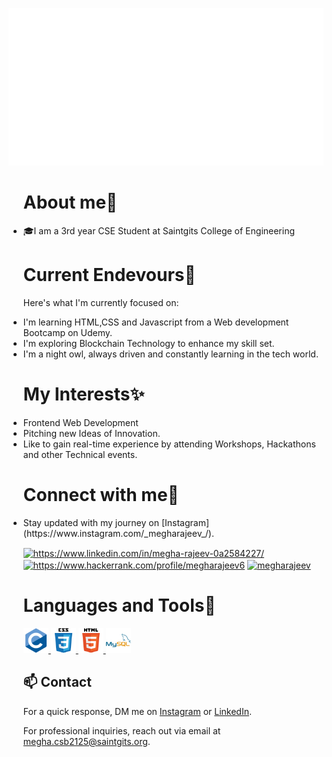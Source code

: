 <p align="center">
 <img src= "hi.svg"/>
</p>
<ul>

 # About me👋
<li>🎓I am a 3rd year CSE Student at Saintgits College of Engineering</li>

# Current Endevours🔭
Here's what I'm currently focused on:
<li>I'm learning HTML,CSS and Javascript from a Web development Bootcamp on Udemy.</li>
<li>I'm exploring Blockchain Technology to enhance my skill set.</li>
<li>I'm a night owl, always driven and constantly learning in the tech world.</li>

# My Interests✨
<li>Frontend Web Development</li>
<li>Pitching new Ideas of Innovation.</li>
<li>Like to gain real-time experience by attending Workshops, Hackathons and other Technical events.</li>

# Connect with me💬
<li>Stay updated with my journey on [Instagram](https://www.instagram.com/_megharajeev_/).</li>
<p align="left">
<a href="https://linkedin.com/in/https://www.linkedin.com/in/megha-rajeev-0a2584227/" target="blank"><img align="center" src="https://raw.githubusercontent.com/rahuldkjain/github-profile-readme-generator/master/src/images/icons/Social/linked-in-alt.svg" alt="https://www.linkedin.com/in/megha-rajeev-0a2584227/" height="30" width="40" /></a>
<a href="https://www.hackerrank.com/https://www.hackerrank.com/profile/megharajeev6" target="blank"><img align="center" src="https://raw.githubusercontent.com/rahuldkjain/github-profile-readme-generator/master/src/images/icons/Social/hackerrank.svg" alt="https://www.hackerrank.com/profile/megharajeev6" height="30" width="40" /></a>
<a href="https://discord.gg/megharajeev" target="blank"><img align="center" src="https://raw.githubusercontent.com/rahuldkjain/github-profile-readme-generator/master/src/images/icons/Social/discord.svg" alt="megharajeev" height="30" width="40" /></a>
</p>

# Languages and Tools📝
<p align="left"> <a href="https://www.cprogramming.com/" target="_blank" rel="noreferrer"> <img src="https://raw.githubusercontent.com/devicons/devicon/master/icons/c/c-original.svg" alt="c" width="40" height="40"/> </a> <a href="https://www.w3schools.com/css/" target="_blank" rel="noreferrer"> <img src="https://raw.githubusercontent.com/devicons/devicon/master/icons/css3/css3-original-wordmark.svg" alt="css3" width="40" height="40"/> </a> <a href="https://www.w3.org/html/" target="_blank" rel="noreferrer"> <img src="https://raw.githubusercontent.com/devicons/devicon/master/icons/html5/html5-original-wordmark.svg" alt="html5" width="40" height="40"/> </a> <a href="https://www.mysql.com/" target="_blank" rel="noreferrer"> <img src="https://raw.githubusercontent.com/devicons/devicon/master/icons/mysql/mysql-original-wordmark.svg" alt="mysql" width="40" height="40"/> </a> </p>


## 📫 Contact

 For a quick response, DM me on [Instagram](https://www.instagram.com/_megharajeev_/) or [LinkedIn](https://www.linkedin.com/in/megha-rajeev-0a2584227/). 
 
 For professional inquiries, reach out via email at [megha.csb2125@saintgits.org](mailto:megha.csb2125@saintgits.org). 
</ul>
